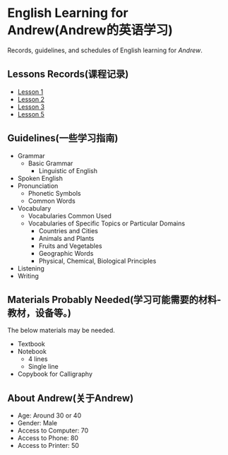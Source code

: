 # English Learning for Andrew(Andrew的英语学习)

<!-- > 21:57, 10/18/17. -->

Records, guidelines, and schedules of English learning for *Andrew*.

## Lessons Records(课程记录)

- [Lesson 1](Lesson-1.html)
- [Lesson 2](Lesson-2.html)
- [Lesson 3](Lesson-3.html)
- [Lesson 5](Lesson-5.html)

## Guidelines(一些学习指南)

- Grammar
  - Basic Grammar
    - Linguistic of English
- Spoken English
- Pronunciation
  - Phonetic Symbols
  - Common Words
- Vocabulary
  - Vocabularies Common Used
  - Vocabularies of Specific Topics or Particular Domains
    - Countries and Cities
    - Animals and Plants
    - Fruits and Vegetables
    - Geographic Words
    - Physical, Chemical, Biological Principles
- Listening
- Writing

## Materials Probably Needed(学习可能需要的材料-教材，设备等。)

The below materials may be needed.

- Textbook
- Notebook
  - 4 lines
  - Single line
- Copybook for Calligraphy

## About Andrew(关于Andrew)

- Age: Around 30 or 40
- Gender: Male
- Access to Computer: 70
- Access to Phone: 80
- Access to Printer: 50
